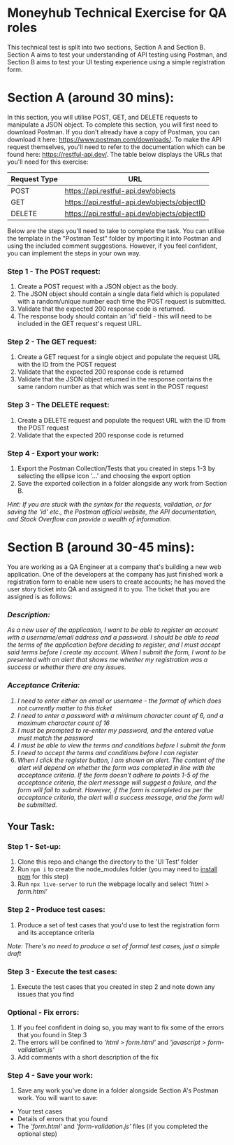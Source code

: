 # Moneyhub Technical Exercise for QA roles

This technical test is split into two sections, Section A and Section B. Section A aims to test your understanding of API testing using Postman, and Section B aims to test your UI testing experience using a simple registration form. 

# Section A (around 30 mins): 

In this section, you will utilise POST, GET, and DELETE requests to manipulate a JSON object. To complete this section, you will first need to download Postman. If you don't already have a copy of Postman, you can download it here: https://www.postman.com/downloads/. 
To make the API request themselves, you'll need to refer to the documentation which can be found here: https://restful-api.dev/. The table below displays the URLs that you'll need for this exercise: 

Request Type  | URL
------------- | --------------------------------------------
POST          | https://api.restful-api.dev/objects
GET           | https://api.restful-api.dev/objects/objectID
DELETE        | https://api.restful-api.dev/objects/objectID

Below are the steps you'll need to take to complete the task. You can utilise the template in the "Postman Test" folder by importing it into Postman and using the included comment suggestions. However, if you feel confident, you can implement the steps in your own way.

### Step 1 - The POST request: 
1. Create a POST request with a JSON object as the body. 
2. The JSON object should contain a single data field which is populated with a random/unique number each time the POST request is submitted.
3. Validate that the expected 200 response code is returned.
4. The response body should contain an 'id' field - this will need to be included in the GET request's request URL.

### Step 2 - The GET request:
1. Create a GET request for a single object and populate the request URL with the ID from the POST request 
2. Validate that the expected 200 response code is returned 
3. Validate that the JSON object returned in the response contains the same random number as that which was sent in the POST request

### Step 3 - The DELETE request:
1. Create a DELETE request and populate the request URL with the ID from the POST request 
2. Validate that the expected 200 response code is returned 

### Step 4 - Export your work:
1. Export the Postman Collection/Tests that you created in steps 1-3 by selecting the ellipse icon '...' and choosing the export option
2. Save the exported collection in a folder alongside any work from Section B. 

*Hint: If you are stuck with the syntax for the requests, validation, or for saving the 'id' etc., the Postman official website, the API documentation, and Stack Overflow can provide a wealth of information.* 

# Section B (around 30-45 mins): 

You are working as a QA Engineer at a company that's building a new web application. One of the developers at the company has just finished work a registration form to enable new users to create accounts; he has moved the user story ticket into QA and assigned it to you. The ticket that you are assigned is as follows: 
<i> 
### Description: 
As a new user of the application, I want to be able to register an account with a username/email address and a password. I should be able to read the terms of the application before deciding to register, and I must accept said terms before I create my account. When I submit the form, I want to be presented with an alert that shows me whether my registration was a success or whether there are any issues. 

### Acceptance Criteria:
1. I need to enter either an email or username - the format of which does not currently matter to this ticket
2. I need to enter a password with a minimum character count of 6, and a maximum character count of 16
3. I must be prompted to re-enter my password, and the entered value must match the password
4. I must be able to view the terms and conditions before I submit the form
5. I need to accept the terms and conditions before I can register
6. When I click the register button, I am shown an alert. The content of the alert will depend on whether the form was completed in line with the acceptance criteria. If the form doesn't adhere to points 1-5 of the acceptance criteria, the alert message will suggest a failure, and the form will fail to submit. However, if the form is completed as per the acceptance criteria, the alert will a success message, and the form will be submitted. </i>
## Your Task: 

### Step 1 - Set-up:
1. Clone this repo and change the directory to the 'UI Test' folder
2. Run `npm i` to create the node_modules folder (you may need to [install npm](https://docs.npmjs.com/downloading-and-installing-node-js-and-npm) for this step)
3. Run `npx live-server` to run the webpage locally and select _'html > form.html'_ 

### Step 2 - Produce test cases:
1. Produce a set of test cases that you'd use to test the registration form and its acceptance criteria 

*Note: There's no need to produce a set of formal test cases, just a simple draft*

### Step 3 - Execute the test cases:
1. Execute the test cases that you created in step 2 and note down any issues that you find

### Optional - Fix errors:
1. If you feel confident in doing so, you may want to fix some of the errors that you found in Step 3
2. The errors will be confined to _'html > form.html'_ and _'javascript > form-validation.js'_
3. Add comments with a short description of the fix

### Step 4 - Save your work:
1. Save any work you've done in a folder alongside Section A's Postman work. You will want to save: 
  - Your test cases 
  - Details of errors that you found
  - The _'form.html'_ and _'form-validation.js'_ files (if you completed the optional step)